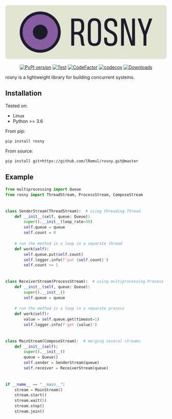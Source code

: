 <div align="center">

<a href="https://lromul.github.io/rosny/"><img src="https://raw.githubusercontent.com/lRomul/rosny/master/docs/logo/rosny_logo_bg.svg" alt="ROSNY"></a>

[![PyPI version](https://badge.fury.io/py/rosny.svg)](https://badge.fury.io/py/rosny)
[![Test](https://github.com/lRomul/rosny/actions/workflows/test.yml/badge.svg)](https://github.com/lRomul/rosny/actions/workflows/test.yml)
[![CodeFactor](https://www.codefactor.io/repository/github/lromul/rosny/badge)](https://www.codefactor.io/repository/github/lromul/rosny)
[![codecov](https://codecov.io/gh/lRomul/rosny/branch/master/graph/badge.svg?token=VPB9M1RAVP)](https://codecov.io/gh/lRomul/rosny)
[![Downloads](https://static.pepy.tech/personalized-badge/rosny?period=total&units=international_system&left_color=grey&right_color=brightgreen&left_text=Downloads)](https://pepy.tech/project/rosny)

</div>

rosny is a lightweight library for building concurrent systems.

## Installation

Tested on:

* Linux
* Python >= 3.6

From pip:

```bash
pip install rosny
```

From source:

```bash
pip install git+https://github.com/lRomul/rosny.git@master
```

## Example

```python
from multiprocessing import Queue
from rosny import ThreadStream, ProcessStream, ComposeStream


class SenderStream(ThreadStream):  # using threading.Thread
    def __init__(self, queue: Queue):
        super().__init__(loop_rate=30)
        self.queue = queue
        self.count = 0

    # run the method in a loop in a separate thread
    def work(self):
        self.queue.put(self.count)
        self.logger.info(f'put {self.count}')
        self.count += 1


class ReceiverStream(ProcessStream):  # using multiprocessing.Process
    def __init__(self, queue: Queue):
        super().__init__()
        self.queue = queue

    # run the method in a loop in a separate process
    def work(self):
        value = self.queue.get(timeout=1)
        self.logger.info(f'get {value}')


class MainStream(ComposeStream):  # merging several streams
    def __init__(self):
        super().__init__()
        queue = Queue()
        self.sender = SenderStream(queue)
        self.receiver = ReceiverStream(queue)


if __name__ == "__main__":
    stream = MainStream()
    stream.start()
    stream.wait(5)
    stream.stop()
    stream.join()
```
